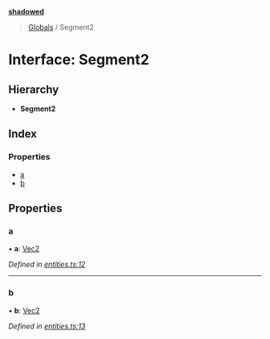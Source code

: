 **[shadowed](../README.md)**

> [Globals](../README.md) / Segment2

# Interface: Segment2

## Hierarchy

* **Segment2**

## Index

### Properties

* [a](segment2.md#a)
* [b](segment2.md#b)

## Properties

### a

•  **a**: [Vec2](vec2.md)

*Defined in [entities.ts:12](https://github.com/MD4/shadowed/blob/7dfb590/src/entities.ts#L12)*

___

### b

•  **b**: [Vec2](vec2.md)

*Defined in [entities.ts:13](https://github.com/MD4/shadowed/blob/7dfb590/src/entities.ts#L13)*
